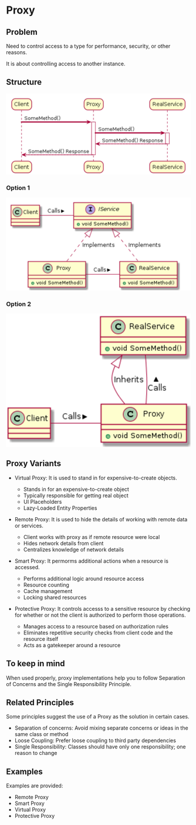 # Proxy

## Problem

Need to control access to a type for performance, security, or other reasons.

It is about controlling access to another instance.

## Structure

![uml structure 1](/Structural/Proxy/assets/uml.png)

### Option 1

![uml structure 2](/Structural/Proxy/assets/structure.png)

### Option 2

![uml structure 2](/Structural/Proxy/assets/structure2.png)

## Proxy Variants
- Virtual Proxy: It is used to stand in for expensive-to-create objects.
  - Stands in for an expensive-to-create object
  - Typically responsible for getting real object
  - UI Placeholders
  - Lazy-Loaded Entity Properties


- Remote Proxy: It is used to hide the details of working with remote data or services.

  - Client works with proxy as if remote
resource were local
  - Hides network details from client
  - Centralizes knowledge of network details


- Smart Proxy: It permorms additional actions when a resource is accessed.
  - Performs additional logic around resource
access
  - Resource counting
  - Cache management
  - Locking shared resources

- Protective Proxy: It controls accesss to a sensitive resource by checking for whether or not the client is authorized to perform those operations.
  - Manages access to a resource based on
authorization rules
  - Eliminates repetitive security checks from
client code and the resource itself
  - Acts as a gatekeeper around a resource


## To keep in mind

When used properly, proxy implementations help you to follow Separation of Concerns and the Single Responsibility Principle.

## Related Principles

Some principles suggest the use of a Proxy as the solution in certain cases.

- Separation of concerns: Avoid mixing separate
concerns or ideas in the same class or method
- Loose Coupling: Prefer loose coupling to third party dependencies
- Single Responsibility: Classes should have only one responsibility; one reason to change

## Examples

Examples are provided:

- Remote Proxy
- Smart Proxy
- Virtual Proxy
- Protective Proxy